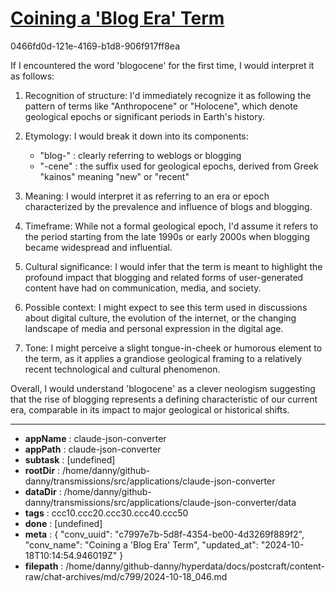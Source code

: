 # [Coining a 'Blog Era' Term](https://claude.ai/chat/c7997e7b-5d8f-4354-be00-4d3269f889f2)

0466fd0d-121e-4169-b1d8-906f917ff8ea

 If I encountered the word 'blogocene' for the first time, I would interpret it as follows:

1. Recognition of structure: I'd immediately recognize it as following the pattern of terms like "Anthropocene" or "Holocene", which denote geological epochs or significant periods in Earth's history.

2. Etymology: I would break it down into its components:
   - "blog-" : clearly referring to weblogs or blogging
   - "-cene" : the suffix used for geological epochs, derived from Greek "kainos" meaning "new" or "recent"

3. Meaning: I would interpret it as referring to an era or epoch characterized by the prevalence and influence of blogs and blogging.

4. Timeframe: While not a formal geological epoch, I'd assume it refers to the period starting from the late 1990s or early 2000s when blogging became widespread and influential.

5. Cultural significance: I would infer that the term is meant to highlight the profound impact that blogging and related forms of user-generated content have had on communication, media, and society.

6. Possible context: I might expect to see this term used in discussions about digital culture, the evolution of the internet, or the changing landscape of media and personal expression in the digital age.

7. Tone: I might perceive a slight tongue-in-cheek or humorous element to the term, as it applies a grandiose geological framing to a relatively recent technological and cultural phenomenon.

Overall, I would understand 'blogocene' as a clever neologism suggesting that the rise of blogging represents a defining characteristic of our current era, comparable in its impact to major geological or historical shifts.

---

* **appName** : claude-json-converter
* **appPath** : claude-json-converter
* **subtask** : [undefined]
* **rootDir** : /home/danny/github-danny/transmissions/src/applications/claude-json-converter
* **dataDir** : /home/danny/github-danny/transmissions/src/applications/claude-json-converter/data
* **tags** : ccc10.ccc20.ccc30.ccc40.ccc50
* **done** : [undefined]
* **meta** : {
  "conv_uuid": "c7997e7b-5d8f-4354-be00-4d3269f889f2",
  "conv_name": "Coining a 'Blog Era' Term",
  "updated_at": "2024-10-18T10:14:54.946019Z"
}
* **filepath** : /home/danny/github-danny/hyperdata/docs/postcraft/content-raw/chat-archives/md/c799/2024-10-18_046.md